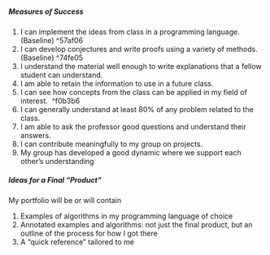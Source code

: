 ##### Measures of Success

1. I can implement the ideas from class in a programming language. (Baseline) ^57af06
2. I can develop conjectures and write proofs using a variety of methods. (Baseline) ^74fe05
3. I understand the material well enough to write explanations that a fellow student can understand.
4. I am able to retain the information to use in a future class.
5. I can see how concepts from the class can be applied in my field of interest.  ^f0b3b6
6. I can generally understand at least 80% of any problem related to the class.
7. I am able to ask the professor good questions and understand their answers.
8. I can contribute meaningfully to my group on projects.
9. My group has developed a good dynamic where we support each other’s understanding

##### Ideas for a Final “Product”

My portfolio will be or will contain
1. Examples of algorithms in my programming language of choice
2. Annotated examples and algorithms: not just the final product, but an outline of the process for how I got there
3. A “quick reference” tailored to me